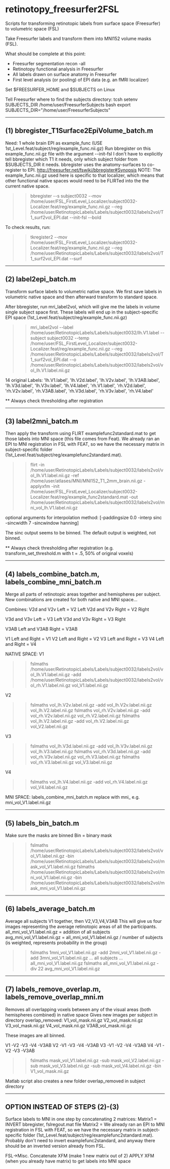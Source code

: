 # retinotopy_freesurfer2FSL
Scripts for transforming retinotopic labels from surface space (Freesurfer) to volumetric space (FSL)


Take Freesurfer labels and transform them into MNI152 volume masks (FSL).

What should be complete at this point:
- Freesurfer segmentation recon -all
- Retinotopy functional analysis in Freesurfer
- All labels drawn on surface anatomy in Freesurfer
- First level analysis (or pooling) of EPI data (e.g. an fMRI localizer)

Set $FREESURFER_HOME and $SUBJECTS on Linux

Tell Freesurfer where to find the subjects directory:
tcsh 
setenv SUBJECTS_DIR /home/user/FreesurferSubjects
bash
export SUBJECTS_DIR="/home/user/FreesurferSubjects"


--------------------------------------
(1) bbregister_T1Surface2EpiVolume_batch.m
--------------------------------------
Need: 1 whole brain EPI as example_func (USE 1st_Level.feat/subject/reg/example_func.nii.gz)
Run bbregister on this example_func.nii.gz file with the argument --init-fsl
I don't have to explicitly tell bbregister which T1 it needs, only which subject folder from $SUBJECTS_DIR it needs.
bbregister uses the anatomy-surfaces to co-register to EPI.
http://freesurfer.net/fswiki/bbregister#Synopsis
NOTE: The example_func.nii.gz used here is specific to that localizer, which means that other functional native spaces would need to be FLIRTed into the the current native space.

>> bbregister --s subject0032 --mov /home/user/FSL_FirstLevel_Localizer/subject0032-Localizer.feat/reg/example_func.nii.gz --reg /home/user/RetinotopicLabels/Labels/subject0032/labels2vol/T1_surf2vol_EPI.dat --init-fsl --bold

To check results, run:
>> tkregister2 --mov /home/user/FSL_FirstLevel_Localizer/subject0032-Localizer.feat/reg/example_func.nii.gz --reg /home/user/RetinotopicLabels/Labels/subject0032/labels2vol/T1_surf2vol_EPI.dat --surf


--------------------------------------
(2) label2epi_batch.m 
--------------------------------------
Transform surface labels to volumetric native space. 
We first save labels in volumetric native space and then afterward transform to standard space.

After bbregister, run mri_label2vol, which will give me the labels in volume single subject space first. 
These labels will end up in the subject-specific EPI space (1st_Level.feat/subject/reg/example_func.nii.gz)

>> mri_label2vol --label /home/user/RetinotopicLabels/Labels/subject0032/lh.V1.label --subject subject0032 --temp /home/user/FSL_FirstLevel_Localizer/subject0032-Localizer.feat/reg/example_func.nii.gz --reg /home/user/RetinotopicLabels/Labels/subject0032/labels2vol/T1_surf2vol_EPI.dat --o /home/user/RetinotopicLabels/Labels/subject0032/labels2vol/vol_lh.V1.label.nii.gz

14 original Labels:
'lh.V1.label',
'lh.V2d.label',
'lh.V2v.label',
'lh.V3AB.label',
'lh.V3d.label',
'lh.V3v.label',
'lh.V4.label',
'rh.V1.label',
'rh.V2d.label',
'rh.V2v.label',
'rh.V3AB.label',
'rh.V3d.label',
'rh.V3v.label',
'rh.V4.label'

** Always check thresholding after registration

--------------------------------------
(3) label2mni_batch.m
--------------------------------------
Then apply the transform using FLIRT examplefunc2standard.mat to get those labels into MNI space (this file comes from Feat).
We already ran an EPI to MNI registration in FSL with FEAT, so we have the necessary matrix in subject-specific folder (1st_Level.feat/subject/reg/examplefunc2standard.mat).

>> flirt -in /home/user/RetinotopicLabels/Labels/subject0032/labels2vol/vol_lh.V1.label.nii.gz -ref /home/user/atlases/MNI/MNI152_T1_2mm_brain.nii.gz -applyxfm -init /home/user/FSL_FirstLevel_Localizer/subject0032-Localizer.feat/reg/example_func2standard.mat -out /home/user/RetinotopicLabels/Labels/subject0032/labels2vol/mni_vol_lh.V1.label.nii.gz 

optional arguments for interpolation method: [-paddingsize 0.0 -interp sinc -sincwidth 7 -sincwindow hanning]

The sinc output seems to be binned. 
The default output is weighted, not binned.

** Always check thresholding after registration (e.g. transform_set_threshold.m with t = .5, 50% of original voxels)


--------------------------------------
(4) labels_combine_batch.m, labels_combine_mni_batch.m
--------------------------------------
Merge all parts of retinotopic areas together and hemispheres per subject.
New combinations are created for both native and MNI space…

Combines:
V2d and V2v Left = V2 Left
V2d and V2v Right = V2 Right

V3d and V3v Left = V3 Left
V3d and V3v Right = V3 Right

V3AB Left and V3AB Right = V3AB

V1 Left and Right = V1
V2 Left and Right = V2
V3 Left and Right = V3
V4 Left and Right = V4

NATIVE SPACE:
V1
>> fslmaths /home/user/RetinotopicLabels/Labels/subject0032/labels2vol/vol_lh.V1.label.nii.gz -add /home/user/RetinotopicLabels/Labels/subject0032/labels2vol/vol_rh.V1.label.nii.gz vol_V1.label.nii.gz

V2
>> fslmaths vol_lh.V2v.label.nii.gz -add vol_lh.V2v.label.nii.gz vol_lh.V2.label.nii.gz
>> fslmaths vol_rh.V2v.label.nii.gz -add vol_rh.V2v.label.nii.gz vol_rh.V2.label.nii.gz
>> fslmaths vol_lh.V2.label.nii.gz -add vol_rh.V2.label.nii.gz vol_V2.label.nii.gz

V3
>> fslmaths vol_lh.V3d.label.nii.gz -add vol_lh.V3v.label.nii.gz vol_lh.V3.label.nii.gz
>> fslmaths vol_rh.V3d.label.nii.gz -add vol_rh.V3v.label.nii.gz vol_rh.V3.label.nii.gz
>> fslmaths vol_rh.V3.label.nii.gz vol_V3.label.nii.gz

V4
>> fslmaths vol_lh.V4.label.nii.gz -add vol_rh.V4.label.nii.gz vol_V4.label.nii.gz


MNI SPACE: labels_combine_mni_batch.m
replace with mni_
e.g. mni_vol_V1.label.nii.gz


--------------------------------------
(5) labels_bin_batch.m
--------------------------------------
Make sure the masks are binned
Bin = binary mask

>> fslmaths /home/user/RetinotopicLabels/Labels/subject0032/labels2vol/vol_V1.label.nii.gz -bin /home/user/RetinotopicLabels/Labels/subject0032/labels2vol/mask_vol_V1.label.nii.gz 
>> fslmaths /home/user/RetinotopicLabels/Labels/subject0032/labels2vol/mni_vol_V1.label.nii.gz -bin /home/user/RetinotopicLabels/Labels/subject0032/labels2vol/mask_mni_vol_V1.label.nii.gz 

--------------------------------------
(6) labels_average_batch.m
--------------------------------------
Average all subjects V1 together, then V2,V3,V4,V3AB
This will give us four images representing the average retinotopic areas of all the participants.
all_mni_vol_V1.label.nii.gz = addition of all subjects
avg_mni_vol_V1.label.nii.gz = all_mni_vol_V1.label.nii.gz / number of subjects (is weighted, represents probability in the group)

>> fslmaths 1mni_vol_V1.label.nii.gz -add 2mni_vol_V1.label.nii.gz -add 3mni_vol_V1.label.nii.gz ... all subjects ... all_mni_vol_V1.label.nii.gz
>> fslmaths all_mni_vol_V1.label.nii.gz -div 22 avg_mni_vol_V1.label.nii.gz


--------------------------------------
(7) labels_remove_overlap.m, labels_remove_overlap_mni.m
--------------------------------------

Removes all overlapping voxels between any of the visual areas (both hemispheres combined) in native space
Gives new images per subject in directory overlap_removed:
V1_vol_mask.nii.gz 
V2_vol_mask.nii.gz 
V3_vol_mask.nii.gz 
V4_vol_mask.nii.gz 
V3AB_vol_mask.nii.gz

These images are all binned.

V1 -V2 -V3 -V4 -V3AB
V2 -V1 -V3 -V4 -V3AB
V3 -V1 -V2 -V4 -V3AB
V4 -V1 -V2 -V3 -V3AB

>> fslmaths mask_vol_V1.label.nii.gz -sub mask_vol_V2.label.nii.gz -sub mask_vol_V3.label.nii.gz -sub mask_vol_V4.label.nii.gz -bin V1_vol_mask.nii.gz 

Matlab script also creates a new folder overlap_removed in subject directory


--------------------------------------
OPTION INSTEAD OF STEPS (2)-(3)
--------------------------------------
Surface labels to MNI in one step by concatenating 2 matrices:
Matrix1 = INVERT bbregister, fslregout.mat file 
Matrix2 = We already ran an EPI to MNI registration in FSL with FEAT, so we have the necessary matrix in subject-specific folder (1st_Level.feat/subject/reg/examplefunc2standard.mat). Probably don't need to invert examplefunc2standard, and anyway there should be an inverted version already from FSL.

FSL->Misc. Concatenate XFM (make 1 new matrix out of 2)
APPLY XFM (when you already have matrix) to get labels into MNI space


